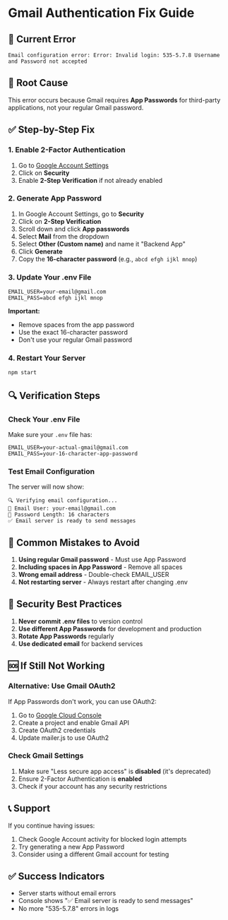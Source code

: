 # Gmail Authentication Fix Guide

## 🚨 Current Error
```
Email configuration error: Error: Invalid login: 535-5.7.8 Username and Password not accepted
```

## 🔧 Root Cause
This error occurs because Gmail requires **App Passwords** for third-party applications, not your regular Gmail password.

## ✅ Step-by-Step Fix

### 1. Enable 2-Factor Authentication
1. Go to [Google Account Settings](https://myaccount.google.com/)
2. Click on **Security**
3. Enable **2-Step Verification** if not already enabled

### 2. Generate App Password
1. In Google Account Settings, go to **Security**
2. Click on **2-Step Verification**
3. Scroll down and click **App passwords**
4. Select **Mail** from the dropdown
5. Select **Other (Custom name)** and name it "Backend App"
6. Click **Generate**
7. Copy the **16-character password** (e.g., `abcd efgh ijkl mnop`)

### 3. Update Your .env File
```env
EMAIL_USER=your-email@gmail.com
EMAIL_PASS=abcd efgh ijkl mnop
```

**Important:** 
- Remove spaces from the app password
- Use the exact 16-character password
- Don't use your regular Gmail password

### 4. Restart Your Server
```bash
npm start
```

## 🔍 Verification Steps

### Check Your .env File
Make sure your `.env` file has:
```env
EMAIL_USER=your-actual-gmail@gmail.com
EMAIL_PASS=your-16-character-app-password
```

### Test Email Configuration
The server will now show:
```
🔍 Verifying email configuration...
📧 Email User: your-email@gmail.com
🔑 Password Length: 16 characters
✅ Email server is ready to send messages
```

## 🚫 Common Mistakes to Avoid

1. **Using regular Gmail password** - Must use App Password
2. **Including spaces in App Password** - Remove all spaces
3. **Wrong email address** - Double-check EMAIL_USER
4. **Not restarting server** - Always restart after changing .env

## 🔐 Security Best Practices

1. **Never commit .env files** to version control
2. **Use different App Passwords** for development and production
3. **Rotate App Passwords** regularly
4. **Use dedicated email** for backend services

## 🆘 If Still Not Working

### Alternative: Use Gmail OAuth2
If App Passwords don't work, you can use OAuth2:

1. Go to [Google Cloud Console](https://console.cloud.google.com/)
2. Create a project and enable Gmail API
3. Create OAuth2 credentials
4. Update mailer.js to use OAuth2

### Check Gmail Settings
1. Make sure "Less secure app access" is **disabled** (it's deprecated)
2. Ensure 2-Factor Authentication is **enabled**
3. Check if your account has any security restrictions

## 📞 Support
If you continue having issues:
1. Check Google Account activity for blocked login attempts
2. Try generating a new App Password
3. Consider using a different Gmail account for testing

## ✅ Success Indicators
- Server starts without email errors
- Console shows "✅ Email server is ready to send messages"
- No more "535-5.7.8" errors in logs 